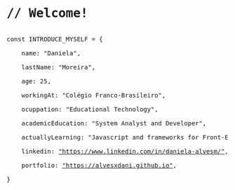 <pre>
<h1>// Welcome!</h1>
const INTRODUCE_MYSELF = {<br>
    name: "Daniela",<br>
    lastName: "Moreira",<br>
    age: 25,<br>
    workingAt: "Colégio Franco-Brasileiro",<br>
    ocuppation: "Educational Technology",<br>
    academicEducation: "System Analyst and Developer",<br>
    actuallyLearning: "Javascript and frameworks for Front-End Development",<br>
    linkedin: <a href="https://www.linkedin.com/in/daniela-alvesm/">"https://www.linkedin.com/in/daniela-alvesm/"</a>,<br>
    portfolio: <a href="https://alvesxdani.github.io">"https://alvesxdani.github.io"</a>,<br>
}<br>
</pre>
